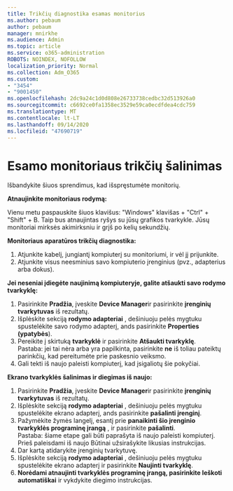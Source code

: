 ```yaml
---
title: Trikčių diagnostika esamas monitorius
ms.author: pebaum
author: pebaum
manager: mnirkhe
ms.audience: Admin
ms.topic: article
ms.service: o365-administration
ROBOTS: NOINDEX, NOFOLLOW
localization_priority: Normal
ms.collection: Adm_O365
ms.custom:
- "3454"
- "9001450"
ms.openlocfilehash: 2dc9a24c1d0d808e26733738cedbc32d513926a0
ms.sourcegitcommit: c6692ce0fa1358ec3529e59ca0ecdfdea4cdc759
ms.translationtype: MT
ms.contentlocale: lt-LT
ms.lasthandoff: 09/14/2020
ms.locfileid: "47690719"
---
```

# <a name="troubleshoot-an-existing-monitor"></a>Esamo monitoriaus trikčių šalinimas

Išbandykite šiuos sprendimus, kad išspręstumėte monitorių. 

**Atnaujinkite monitoriaus rodymą:**

Vienu metu paspauskite šiuos klavišus: "Windows" klavišas + "Ctrl" + "Shift" + B. Taip bus atnaujintas ryšys su jūsų grafikos tvarkykle. Jūsų monitoriai mirksės akimirksniu ir grįš po kelių sekundžių.

**Monitoriaus aparatūros trikčių diagnostika:**

1. Atjunkite kabelį, jungiantį kompiuterį su monitoriumi, ir vėl jį prijunkite.
2. Atjunkite visus neesminius savo kompiuterio įrenginius (pvz., adapterius arba dokus).

**Jei neseniai įdiegėte naujinimą kompiuteryje, galite atšaukti savo rodymo tvarkyklę:**

1. Pasirinkite **Pradžia**, įveskite **Device Manager**ir pasirinkite **įrenginių tvarkytuvas** iš rezultatų.
2. Išplėskite sekciją **rodymo adapteriai** , dešiniuoju pelės mygtuku spustelėkite savo rodymo adapterį, ands pasirinkite **Properties (ypatybės**).
3. Pereikite į skirtuką **tvarkyklė** ir pasirinkite **Atšaukti tvarkyklę**. <br>
Pastaba: jei tai nėra arba yra papilkinta, pasirinkite **ne** iš toliau pateiktų parinkčių, kad pereitumėte prie paskesnio veiksmo.
4. Gali tekti iš naujo paleisti kompiuterį, kad įsigaliotų šie pokyčiai.

**Ekrano tvarkyklės šalinimas ir diegimas iš naujo:**

1. Pasirinkite **Pradžia**, įveskite **Device Manager**ir pasirinkite **įrenginių tvarkytuvas** iš rezultatų.
2. Išplėskite sekciją **rodymo adapteriai** , dešiniuoju pelės mygtuku spustelėkite ekrano adapterį, ands pasirinkite **pašalinti įrenginį**. 
3. Pažymėkite žymės langelį, esantį prie **panaikinti šio įrenginio tvarkyklės programinę įrangą** , ir pasirinkite **pašalinti**.<br>
Pastaba: šiame etape gali būti paprašyta iš naujo paleisti kompiuterį. Prieš paleisdami iš naujo Būtinai užsirašykite likusias instrukcijas.
4. Dar kartą atidarykite įrenginių tvarkytuvę.
5. Išplėskite sekciją **rodymo adapteriai** , dešiniuoju pelės mygtuku spustelėkite ekrano adapterį ir pasirinkite **Naujinti tvarkyklę**.
6. **Norėdami atnaujinti tvarkyklės programinę įrangą, pasirinkite Ieškoti automatiškai** ir vykdykite diegimo instrukcijas.